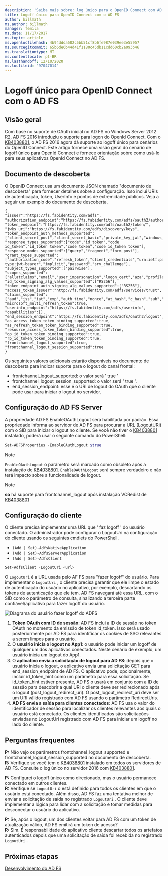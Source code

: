 ```yaml
---
description: 'Saiba mais sobre: log único para o OpenID Connect com AD FS'
title: Logoff único para OpenID Connect com o AD FS
author: billmath
ms.author: billmath
manager: femila
ms.date: 11/17/2017
ms.topic: article
ms.openlocfilehash: 4b94ddda582c5bb51cf8b6fe987e039ee3e55957
ms.sourcegitcommit: 65b6de6b44d41f1180c45db11cdd60cb2a093b46
ms.translationtype: MT
ms.contentlocale: pt-BR
ms.lasthandoff: 12/10/2020
ms.locfileid: "97047014"
---
```

#  <a name="single-log-out-for-openid-connect-with-ad-fs"></a>Logoff único para OpenID Connect com o AD FS

## <a name="overview"></a>Visão geral
Com base no suporte de OAuth inicial no AD FS no Windows Server 2012 R2, AD FS 2016 introduziu o suporte para logon do OpenId Connect. Com o [KB4038801](https://support.microsoft.com/en-gb/help/4038801/windows-10-update-kb4038801), o AD FS 2016 agora dá suporte ao logoff único para cenários do OpenID Connect. Este artigo fornece uma visão geral do cenário de logoff único para OpenId Connect e fornece orientação sobre como usá-lo para seus aplicativos OpenId Connect no AD FS.


## <a name="discovery-doc"></a>Documento de descoberta
O OpenID Connect usa um documento JSON chamado "documento de descoberta" para fornecer detalhes sobre a configuração.  Isso inclui URIs de autenticação, token, UserInfo e pontos de extremidade públicos.  Veja a seguir um exemplo do documento de descoberta.

```
{
"issuer":"https://fs.fabidentity.com/adfs",
"authorization_endpoint":"https://fs.fabidentity.com/adfs/oauth2/authorize/",
"token_endpoint":"https://fs.fabidentity.com/adfs/oauth2/token/",
"jwks_uri":"https://fs.fabidentity.com/adfs/discovery/keys",
"token_endpoint_auth_methods_supported":["client_secret_post","client_secret_basic","private_key_jwt","windows_client_authentication"],
"response_types_supported":["code","id_token","code id_token","id_token token","code token","code id_token token"],
"response_modes_supported":["query","fragment","form_post"],
"grant_types_supported":["authorization_code","refresh_token","client_credentials","urn:ietf:params:oauth:grant-type:jwt-bearer","implicit","password","srv_challenge"],
"subject_types_supported":["pairwise"],
"scopes_supported":["allatclaims","email","user_impersonation","logon_cert","aza","profile","vpn_cert","winhello_cert","openid"],
"id_token_signing_alg_values_supported":["RS256"],
"token_endpoint_auth_signing_alg_values_supported":["RS256"],
"access_token_issuer":"http://fs.fabidentity.com/adfs/services/trust",
"claims_supported":["aud","iss","iat","exp","auth_time","nonce","at_hash","c_hash","sub","upn","unique_name","pwd_url","pwd_exp","sid"],
"microsoft_multi_refresh_token":true,
"userinfo_endpoint":"https://fs.fabidentity.com/adfs/userinfo",
"capabilities":[],
"end_session_endpoint":"https://fs.fabidentity.com/adfs/oauth2/logout",
"as_access_token_token_binding_supported":true,
"as_refresh_token_token_binding_supported":true,
"resource_access_token_token_binding_supported":true,
"op_id_token_token_binding_supported":true,
"rp_id_token_token_binding_supported":true,
"frontchannel_logout_supported":true,
"frontchannel_logout_session_supported":true
}

```



Os seguintes valores adicionais estarão disponíveis no documento de descoberta para indicar suporte para o logout do canal frontal:

- frontchannel_logout_supported: o valor será ' true '
- frontchannel_logout_session_supported: o valor será ' true '.
- end_session_endpoint: esse é o URI de logout do OAuth que o cliente pode usar para iniciar o logout no servidor.


## <a name="ad-fs-server-configuration"></a>Configuração do AD FS Server
A propriedade AD FS EnableOAuthLogout será habilitada por padrão.  Essa propriedade informa ao servidor de AD FS para procurar a URL (LogoutURI) com o SID para iniciar o logout no cliente.
Se você não tiver o [KB4038801](https://support.microsoft.com/en-gb/help/4038801/windows-10-update-kb4038801) instalado, poderá usar o seguinte comando do PowerShell:

```PowerShell
Set-ADFSProperties -EnableOAuthLogout $true
```

>[!NOTE]
> `EnableOAuthLogout` o parâmetro será marcado como obsoleto após a instalação de [KB4038801](https://support.microsoft.com/en-gb/help/4038801/windows-10-update-kb4038801). `EnableOAUthLogout` será sempre verdadeiro e não terá impacto sobre a funcionalidade de logout.

>[!NOTE]
>**só** há suporte para frontchannel_logout após instalação VCRedist de [KB4038801](https://support.microsoft.com/en-gb/help/4038801/windows-10-update-kb4038801)

## <a name="client-configuration"></a>Configuração do cliente
O cliente precisa implementar uma URL que ' faz logoff ' do usuário conectado. O administrador pode configurar o LogoutUri na configuração do cliente usando os seguintes cmdlets do PowerShell.


- `(Add | Set)-AdfsNativeApplication`
- `(Add | Set)-AdfsServerApplication`
- `(Add | Set)-AdfsClient`

```PowerShell
Set-AdfsClient -LogoutUri <url>
```

O `LogoutUri` é a URL usada pelo AF FS para "fazer logoff" do usuário. Para implementar o `LogoutUri` , o cliente precisa garantir que ele limpe o estado de autenticação do usuário no aplicativo, por exemplo, descartando os tokens de autenticação que ele tem. AD FS navegará até essa URL, com o SID como o parâmetro de consulta, sinalizando a terceira parte confiável/aplicativo para fazer logoff do usuário.

![Diagrama do usuário fazer logoff do ADFS](media/ad-fs-logout-openid-connect/adfs_single_logout2.png)

1.  **Token OAuth com ID de sessão**: AD FS inclui a ID de sessão no token OAuth no momento da emissão de token id_token. Isso será usado posteriormente por AD FS para identificar os cookies de SSO relevantes a serem limpos para o usuário.
2.  O **usuário inicia o logout no App1**: o usuário pode iniciar um logoff de qualquer um dos aplicativos conectados. Neste cenário de exemplo, um usuário inicia um logout do App1.
3.  O **aplicativo envia a solicitação de logout para AD FS**: depois que o usuário inicia o logout, o aplicativo envia uma solicitação GET para end_session_endpoint de AD FS. O aplicativo pode, opcionalmente, incluir id_token_hint como um parâmetro para essa solicitação. Se id_token_hint estiver presente, AD FS o usará em conjunto com a ID de sessão para descobrir a qual URI o cliente deve ser redirecionado após o logout (post_logout_redirect_uri).  O post_logout_redirect_uri deve ser um URI válido registrado com AD FS usando o parâmetro RedirectUris.
4.  **AD FS envia a saída para clientes conectados**: AD FS usa o valor do identificador de sessão para localizar os clientes relevantes aos quais o usuário está conectado. Os clientes identificados são solicitações enviadas no LogoutUri registrado com AD FS para iniciar um logoff no lado do cliente.

## <a name="faqs"></a>Perguntas frequentes
**P:** Não vejo os parâmetros frontchannel_logout_supported e frontchannel_logout_session_supported no documento de descoberta.</br>
**R:** Verifique se você tem o [KB4038801](https://support.microsoft.com/en-gb/help/4038801/windows-10-update-kb4038801) instalado em todos os servidores de AD FS. Consulte o log único no servidor 2016 com [KB4038801](https://support.microsoft.com/en-gb/help/4038801/windows-10-update-kb4038801).

**P:** Configurei o logoff único como direcionado, mas o usuário permanece conectado em outros clientes.</br>
**R:** Verifique se `LogoutUri` o está definido para todos os clientes em que o usuário está conectado. Além disso, AD FS faz uma tentativa melhor de enviar a solicitação de saída no registrado `LogoutUri` . O cliente deve implementar a lógica para lidar com a solicitação e tomar medidas para desconectar o usuário do aplicativo.</br>

**P:** Se, após o logout, um dos clientes voltar para AD FS com um token de atualização válido, AD FS emitirá um token de acesso?</br>
**R:** Sim. É responsabilidade do aplicativo cliente descartar todos os artefatos autenticados depois que uma solicitação de saída foi recebida no registrado `LogoutUri` .


## <a name="next-steps"></a>Próximas etapas
[Desenvolvimento do AD FS](../../ad-fs/AD-FS-Development.md)
